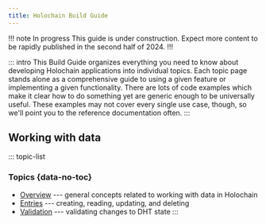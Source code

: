 ```yaml
---
title: Holochain Build Guide
---
```


!!! note In progress
This guide is under construction. Expect more content to be rapidly published in the second half of 2024.
!!!

::: intro
This Build Guide organizes everything you need to know about developing Holochain applications into individual topics. Each topic page stands alone as a comprehensive guide to using a given feature or implementing a given functionality. There are lots of code examples which make it clear how to do something yet are generic enough to be universally useful. These examples may not cover every single use case, though, so we'll point you to the reference documentation often.
:::

## Working with data

::: topic-list
### Topics {data-no-toc}

* [Overview](/build/working-with-data/) --- general concepts related to working with data in Holochain
* [Entries](/build/entries/) --- creating, reading, updating, and deleting
* [Validation](/build/validation/) --- validating changes to DHT state
:::